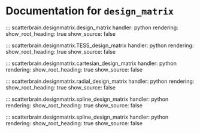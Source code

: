 # Documentation for `design_matrix`

::: scatterbrain.designmatrix.design_matrix
    handler: python
    rendering:
      show_root_heading: true
      show_source: false

::: scatterbrain.designmatrix.TESS_design_matrix
    handler: python
    rendering:
      show_root_heading: true
      show_source: false

::: scatterbrain.designmatrix.cartesian_design_matrix
    handler: python
    rendering:
      show_root_heading: true
      show_source: false

::: scatterbrain.designmatrix.radial_design_matrix
    handler: python
    rendering:
      show_root_heading: true
      show_source: false

::: scatterbrain.designmatrix.spline_design_matrix
    handler: python
    rendering:
      show_root_heading: true
      show_source: false

::: scatterbrain.designmatrix.spline_design_matrix
    handler: python
    rendering:
      show_root_heading: true
      show_source: false
